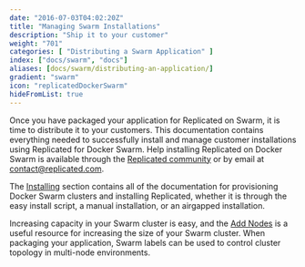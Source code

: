 ```yaml
---
date: "2016-07-03T04:02:20Z"
title: "Managing Swarm Installations"
description: "Ship it to your customer"
weight: "701"
categories: [ "Distributing a Swarm Application" ]
index: ["docs/swarm", "docs"]
aliases: [docs/swarm/distributing-an-application/]
gradient: "swarm"
icon: "replicatedDockerSwarm"
hideFromList: true
---
```


Once you have packaged your application for Replicated on Swarm, it is time to distribute it to your customers. This documentation contains everything needed to successfully install and manage customer installations using Replicated for Docker Swarm. Help installing Replicated on Docker Swarm is available through the [Replicated community](https://help.replicated.com/community/) or by email at [contact@replicated.com](mailto:contact@replicated.com).

The [Installing](/docs/swarm/customer-installations/installing) section contains all of the documentation for provisioning Docker Swarm clusters and installing Replicated, whether it is through the easy install script, a manual installation, or an airgapped installation.

Increasing capacity in your Swarm cluster is easy, and the [Add Nodes](/docs/swarm/customer-installations/add-nodes) is a useful resource for increasing the size of your Swarm cluster. When packaging your application, Swarm labels can be used to control cluster topology in multi-node environments.


